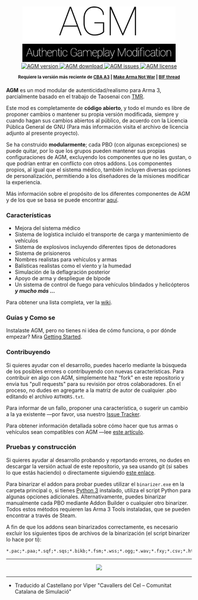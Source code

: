 <p align="center">
  <img src="https://raw.githubusercontent.com/KoffeinFlummi/AGM/master/.devfiles/Assets/Logo/agm_logo_black_transparent.png" height="150px" /><br />
  <a href="https://github.com/KoffeinFlummi/AGM/releases">
    <img src="http://img.shields.io/badge/release-0.95.1-green.svg?style=flat"
         alt="AGM version" />
  </a>
  <a href="https://github.com/KoffeinFlummi/AGM/releases/download/v0.95.1/AGM_v0.95.1.zip">
    <img src="http://img.shields.io/badge/download-22_MB-blue.svg?style=flat"
         alt="AGM download" />
  </a>
  <a href="https://github.com/KoffeinFlummi/AGM/issues">
    <img src="http://img.shields.io/github/issues/KoffeinFlummi/AGM.svg?style=flat"
         alt="AGM issues" />
  </a>
  <a href="https://github.com/KoffeinFlummi/AGM/blob/master/LICENSE">
    <img src="http://img.shields.io/badge/license-GPLv2-red.svg?style=flat"
         alt="AGM license" />
  </a>
</p>
<p align="center"><sup><strong>Requiere la versión más reciente de <a href="http://www.armaholic.com/page.php?id=18767">CBA A3</a> | <a href="http://makearmanotwar.com/entry/7jnWM53S2e">Make Arma Not War</a> | <a href="http://forums.bistudio.com/showthread.php?178253-Authentic-Gameplay-Modification">BIF thread</a></strong></sup></p>

**AGM** es un mod modular de autenticidad/realismo para Arma 3, parcialmente basado en el trabajo de Taosenai con [TMR](https://github.com/Taosenai/tmr).

Este mod es completamente de **código abierto**, y todo el mundo es libre de proponer cambios o mantener su propia versión modificada, siempre y cuando hagan sus cambios abiertos al público, de acuerdo con la Licencia Pública General de GNU (Para más información visita el archivo de licencia adjunto al presente proyecto).

Se ha construido **modularmente**; cada PBO (con algunas excepciones) se puede quitar, por lo que los grupos pueden mantener sus propias configuraciones de AGM, excluyendo los componentes que no les gustan, o que podrían entrar en conflicto con otros addons.
Los componentes propios, al igual que el sistema médico, también incluyen diversas opciones de personalización, permitiendo a los diseñadores de la misiones modificar la experiencia.

Más información sobre el propósito de los diferentes componentes de AGM y de los que se basa se puede encontrar [aquí](https://github.com/KoffeinFlummi/AGM/wiki#features).

### Características
* Mejora del sistema médico
* Sistema de logística incluido el transporte de carga y mantenimiento de vehículos
* Sistema de explosivos incluyendo diferentes tipos de detonadores
* Sistema de prisioneros
* Nombres realistas para vehículos y armas
* Balísticas realistas como el viento y la humedad
* Simulación de la deflagración posterior
* Apoyo de arma y despliegue de bípode
* Un sistema de control de fuego para vehículos blindados y helicópteros<br />
  ***y mucho más ...***

Para obtener una lista completa, ver la [wiki](https://github.com/KoffeinFlummi/AGM/wiki).

### Guías y Como se
Instalaste AGM, pero no tienes ni idea de cómo funciona, o por dónde empezar?
Mira [Getting Started](https://github.com/KoffeinFlummi/AGM/wiki/Getting-Started).

### Contribuyendo
Si quieres ayudar con el desarrollo, puedes hacerlo mediante la búsqueda de los posibles errores o contribuyendo con nuevas características. Para contribuir en algo con AGM, simplemente haz "fork" en este repositorio y envia tus "pull requests" para su revisión por otros colaboradores. En el proceso, no dudes en agregarte a la matriz de autor de cualquier .pbo editando el archivo `AUTHORS.txt`.

Para informar de un fallo, proponer una característica, o sugerir un cambio a la ya existente —por favor, usa  nuestro [Issue Tracker](https://github.com/KoffeinFlummi/AGM/issues).

Para obtener información detallada sobre cómo hacer que tus armas o vehículos sean compatibles con AGM —lee [este artículo](https://github.com/KoffeinFlummi/AGM/wiki/For-Addon-Makers).

### Pruebas y construcción
Si quieres ayudar al desarrollo probando y reportando errores, no dudes en descargar la versión actual de este repositorio, ya sea usando git (si sabes lo que estás haciendo) o directamente siguiendo [este enlace](https://github.com/KoffeinFlummi/AGM/archive/master.zip).

Para binarizar el addon para probar puedes utilizar el `binarizer.exe` en la carpeta principal o, si tienes [Python 3](https://www.python.org/) instalado, utiliza el script Python para algunas opciones adicionales. Alternativamente, puedes binarizar manualmente cada PBO mediante Addon Builder o cualquier otro binarizer. Todos estos métodos requieren las Arma 3 Tools instaladas, que se pueden encontrar a través de Steam.

A fin de que los addons sean binarizados correctamente, es necesario excluir los siguientes tipos de archivos de la binarización (el script binarizer lo hace por ti):
```
*.pac;*.paa;*.sqf;*.sqs;*.bikb;*.fsm;*.wss;*.ogg;*.wav;*.fxy;*.csv;*.html;*.lip;*.txt;*.wrp;*.bisurf;*.xml;*.hqf;
```

---
<p align="center"><a href="https://www.paypal.com/cgi-bin/webscr?cmd=_s-xclick&amp;hosted_button_id=HPAXPTVCNLDZS"><img src="https://www.paypalobjects.com/en_US/i/btn/btn_donateCC_LG.gif" style="max-width:100%;"></a></p>

---
- Traducido al Castellano por Viper "Cavallers del Cel – Comunitat Catalana de Simulació"
